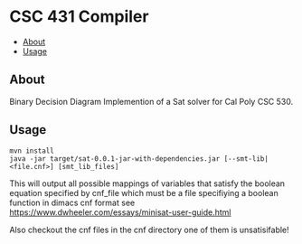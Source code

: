 CSC 431 Compiler
================
- [About](#about)
- [Usage](#usage)

About
-----
Binary Decision Diagram Implemention of a Sat solver for Cal Poly CSC 530.

Usage
-------
```
mvn install
java -jar target/sat-0.0.1-jar-with-dependencies.jar [--smt-lib|<file.cnf>] [smt_lib_files]
```
This will output all possible mappings of variables that satisfy the boolean equation specified by cnf_file which must be a file specifiying a boolean function in dimacs cnf format  see https://www.dwheeler.com/essays/minisat-user-guide.html

Also checkout the cnf files in the cnf directory one of them is unsatisifable!

